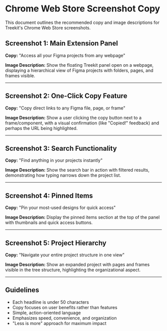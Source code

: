 # Chrome Web Store Screenshot Copy

This document outlines the recommended copy and image descriptions for Treekit's Chrome Web Store screenshots.

## Screenshot 1: Main Extension Panel
**Copy:** "Access all your Figma projects from any webpage"

**Image Description:** Show the floating Treekit panel open on a webpage, displaying a hierarchical view of Figma projects with folders, pages, and frames visible.

---

## Screenshot 2: One-Click Copy Feature
**Copy:** "Copy direct links to any Figma file, page, or frame"

**Image Description:** Show a user clicking the copy button next to a frame/component, with a visual confirmation (like "Copied!" feedback) and perhaps the URL being highlighted.

---

## Screenshot 3: Search Functionality
**Copy:** "Find anything in your projects instantly"

**Image Description:** Show the search bar in action with filtered results, demonstrating how typing narrows down the project list.

---

## Screenshot 4: Pinned Items
**Copy:** "Pin your most-used designs for quick access"

**Image Description:** Display the pinned items section at the top of the panel with thumbnails and quick access buttons.

---

## Screenshot 5: Project Hierarchy
**Copy:** "Navigate your entire project structure in one view"

**Image Description:** Show an expanded project with pages and frames visible in the tree structure, highlighting the organizational aspect.

---

## Guidelines

- Each headline is under 50 characters
- Copy focuses on user benefits rather than features
- Simple, action-oriented language
- Emphasizes speed, convenience, and organization
- "Less is more" approach for maximum impact